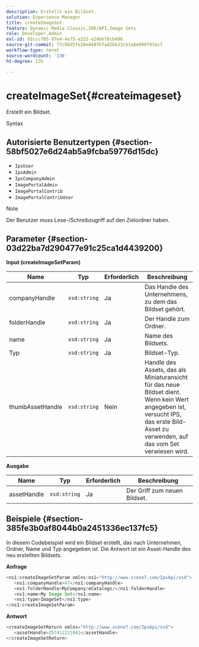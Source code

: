 ```yaml
---
description: Erstellt ein Bildset.
solution: Experience Manager
title: createImageSet
feature: Dynamic Media Classic,SDK/API,Image Sets
role: Developer,Admin
exl-id: 01ccc705-97e4-4e75-a322-e24bb78cb496
source-git-commit: 77c88d5fe20e048f6fad2bb23cb1abe090793acf
workflow-type: tm+mt
source-wordcount: '136'
ht-degree: 13%

---
```


# createImageSet{#createimageset}

Erstellt ein Bildset.

Syntax

## Autorisierte Benutzertypen {#section-58bf5027e6d24ab5a9fcba59776d15dc}

* `IpsUser`
* `IpsAdmin`
* `IpsCompanyAdmin`
* `ImagePortalAdmin`
* `ImagePortalContrib`
* `ImagePortalContribUser`

>[!NOTE]
>
>Der Benutzer muss Lese-/Schreibzugriff auf den Zielordner haben.

## Parameter {#section-03d22ba7d290477e91c25ca1d4439200}

**Input (createImageSetParam)**

| Name | Typ | Erforderlich | Beschreibung |
|---|---|---|---|
| companyHandle | `xsd:string` | Ja | Das Handle des Unternehmens, zu dem das Bildset gehört. |
| folderHandle | `xsd:string` | Ja | Der Handle zum Ordner. |
| name | `xsd:string` | Ja | Name des Bildsets. |
| Typ | `xsd:string` | Ja | Bildset-Typ. |
| thumbAssetHandle | `xsd:string` | Nein | Handle des Assets, das als Miniaturansicht für das neue Bildset dient. Wenn kein Wert angegeben ist, versucht IPS, das erste Bild-Asset zu verwenden, auf das vom Set verwiesen wird. |

**Ausgabe**

| Name | Typ | Erforderlich | Beschreibung |
|---|---|---|---|
| assetHandle | `xsd:string` | Ja | Der Griff zum neuen Bildset. |

## Beispiele {#section-385fe3b0af8044b0a2451336ec137fc5}

In diesem Codebeispiel wird ein Bildset erstellt, das nach Unternehmen, Ordner, Name und Typ angegeben ist. Die Antwort ist ein Asset-Handle des neu erstellten Bildsets.

**Anfrage**

```java
<ns1:createImageSetParam xmlns:ns1="http://www.scene7.com/IpsApi/xsd">
   <ns1:companyHandle>47</ns1:companyHandle>
   <ns1:folderHandle>MyCompany/eCatalogs/</ns1:folderHandle>
   <ns1:name>My Image Set</ns1:name>
   <ns1:type>ImageSet</ns1:type>
</ns1:createImageSetParam>
```

**Antwort**

```java
<createImageSetReturn xmlns="http://www.scene7.com/IpsApi/xsd">
   <assetHandle>25741|22|841</assetHandle>
</createImageSetReturn>
```
